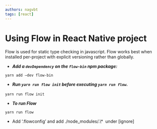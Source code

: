 ```yaml
---
authors: nagvbt
tags: [react]
---
```


# Using Flow in React Native project

Flow is used for static type checking in javascript. Flow works best when installed per-project with explicit versioning rather than globally.

*   ***Add a `devDependency` on the `flow-bin` npm package:***

`yarn add –dev flow-bin`

*   ***Run `yarn run flow init` before executing `yarn run flow`.***

`yarn run flow init` 

*   ***To run Flow***

`yarn run flow`

*   Add ‘.flowconfig’ and add ./node\_modules/.\\\*  under \[ignore\]
